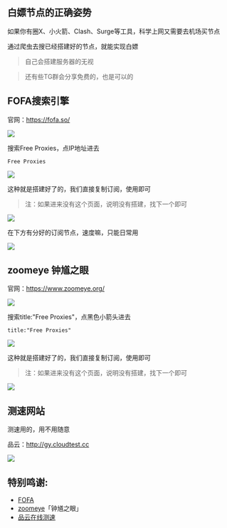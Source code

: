 ## 白嫖节点的正确姿势



如果你有圈X、小火箭、Clash、Surge等工具，科学上网又需要去机场买节点

通过爬虫去搜已经搭建好的节点，就能实现白嫖

> 自己会搭建服务器的无视

>  还有些TG群会分享免费的，也是可以的



## FOFA搜索引擎

官网：https://fofa.so/

![](https://ghproxy.com/https://raw.githubusercontent.com/Yiov/notes/main/Proxy/pic/fofa.png)

搜索Free Proxies，点IP地址进去

    Free Proxies

![](https://ghproxy.com/https://raw.githubusercontent.com/Yiov/notes/main/Proxy/pic/fofa-1.png)




这种就是搭建好了的，我们直接复制订阅，使用即可

> 注：如果进来没有这个页面，说明没有搭建，找下一个即可

![](https://ghproxy.com/https://raw.githubusercontent.com/Yiov/notes/main/Proxy/pic/fofa-2.png)


在下方有分好的订阅节点，速度嘛，只能日常用

![](https://ghproxy.com/https://raw.githubusercontent.com/Yiov/notes/main/Proxy/pic/remote.png)




## zoomeye 钟馗之眼


官网：https://www.zoomeye.org/

![](https://ghproxy.com/https://raw.githubusercontent.com/Yiov/notes/main/Proxy/pic/zoomeye.png)

搜索title:"Free Proxies"，点黑色小箭头进去

    title:"Free Proxies"

![](https://ghproxy.com/https://raw.githubusercontent.com/Yiov/notes/main/Proxy/pic/zoomeye-1.png)


这种就是搭建好了的，我们直接复制订阅，使用即可

> 注：如果进来没有这个页面，说明没有搭建，找下一个即可

![](https://ghproxy.com/https://raw.githubusercontent.com/Yiov/notes/main/Proxy/pic/zoomeye-2.png)






## 测速网站

测速用的，用不用随意

品云：http://gy.cloudtest.cc

![](https://ghproxy.com/https://raw.githubusercontent.com/Yiov/notes/main/Proxy/pic/cloudtest.png)



## 特别鸣谢:

* [FOFA](https://fofa.so)
* [zoomeye](https://www.zoomeye.org/)「钟馗之眼」
* [品云在线测速](http://gy.cloudtest.cc)
